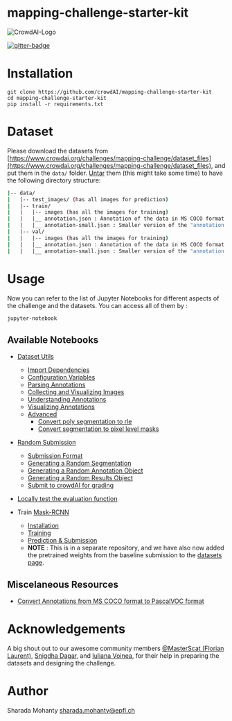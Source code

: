 # mapping-challenge-starter-kit
![CrowdAI-Logo](https://github.com/crowdAI/crowdai/raw/master/app/assets/images/misc/crowdai-logo-smile.svg?sanitize=true)

[![gitter-badge](https://badges.gitter.im/crowdAI/crowdai-mapping-challenge.png)](https://gitter.im/crowdAI/crowdai-mapping-challenge)

# Installation
```
git clone https://github.com/crowdAI/mapping-challenge-starter-kit
cd mapping-challenge-starter-kit
pip install -r requirements.txt
```

# Dataset
Please download the datasets from [https://www.crowdai.org/challenges/mapping-challenge/dataset_files](https://www.crowdai.org/challenges/mapping-challenge/dataset_files), and put them in the `data/` folder. [Untar](http://how-to.wikia.com/wiki/How_to_untar_a_tar_file_or_gzip-bz2_tar_file) them (this might take some time) to have the following directory structure:

```bash
|-- data/
|   |-- test_images/ (has all images for prediction)
|   |-- train/
|   |   |-- images (has all the images for training)
|   |   |__ annotation.json : Annotation of the data in MS COCO format
|   |   |__ annotation-small.json : Smaller version of the "annotation.json"
|   |-- val/
|   |   |-- images (has all the images for training)
|   |   |__ annotation.json : Annotation of the data in MS COCO format
|   |   |__ annotation-small.json : Smaller version of the "annotation.json"
```

# Usage
Now you can refer to the list of Jupyter Notebooks for different aspects of the challenge and the datasets.
You can access all of them by :
```bash
jupyter-notebook
```
## Available Notebooks

* [Dataset Utils](https://github.com/crowdAI/mapping-challenge-starter-kit/blob/master/Dataset%20Utils.ipynb)
  * [Import Dependencies](https://github.com/crowdAI/mapping-challenge-starter-kit/blob/master/Dataset%20Utils.ipynb#Import-dependencies)
  * [Configuration Variables](https://github.com/crowdAI/mapping-challenge-starter-kit/blob/master/Dataset%20Utils.ipynb#Configuration-Variables)
  * [Parsing Annotations](https://github.com/crowdAI/mapping-challenge-starter-kit/blob/master/Dataset%20Utils.ipynb#Parsing-the-annotations)
  * [Collecting and Visualizing Images](https://github.com/crowdAI/mapping-challenge-starter-kit/blob/master/Dataset%20Utils.ipynb#Collecting-and-Visualizing-Images)
  * [Understanding Annotations](https://github.com/crowdAI/mapping-challenge-starter-kit/blob/master/Dataset%20Utils.ipynb#Understanding-Annotations)
  * [Visualizing Annotations](https://github.com/crowdAI/mapping-challenge-starter-kit/blob/master/Dataset%20Utils.ipynb#Visualizing-Annotations)
  * [Advanced](https://github.com/crowdAI/mapping-challenge-starter-kit/blob/master/Dataset%20Utils.ipynb#Advanced)
    * [Convert poly segmentation to rle](https://github.com/crowdAI/mapping-challenge-starter-kit/blob/master/Dataset%20Utils.ipynb#1.-Convert-poly-segmentation-to-rle)
    * [Convert segmentation to pixel level masks](https://github.com/crowdAI/mapping-challenge-starter-kit/blob/master/Dataset%20Utils.ipynb#2.-Convert-segmentation-to-pixel-level-masks)
* [Random Submission](https://github.com/crowdAI/mapping-challenge-starter-kit/blob/master/Random%20Submission.ipynb)
  * [Submission Format](https://github.com/crowdAI/mapping-challenge-starter-kit/blob/master/Random%20Submission.ipynb#Submission-Format)
  * [Generating a Random Segmentation](https://github.com/crowdAI/mapping-challenge-starter-kit/blob/master/Random%20Submission.ipynb#Generate-a-random-segmentation)
  * [Generating a Random Annotation Object](https://github.com/crowdAI/mapping-challenge-starter-kit/blob/master/Random%20Submission.ipynb#Generate-a-random-annotation-object)
  * [Generating a Random Results Object](https://github.com/crowdAI/mapping-challenge-starter-kit/blob/master/Random%20Submission.ipynb#Generate-a-results-object)
  * [Submit to crowdAI for grading](https://github.com/crowdAI/mapping-challenge-starter-kit/blob/master/Random%20Submission.ipynb#Submit-to-crowdAI-for-grading)

* [Locally test the evaluation function](https://github.com/crowdAI/mapping-challenge-starter-kit/blob/master/Local%20Evaluation.ipynb)   

* Train [Mask-RCNN](https://arxiv.org/abs/1703.06870)
  * [Installation](https://github.com/crowdAI/crowdai-mapping-challenge-mask-rcnn)
  * [Training](https://github.com/crowdAI/crowdai-mapping-challenge-mask-rcnn/blob/master/Training.ipynb)
  * [Prediction & Submission](https://github.com/crowdAI/crowdai-mapping-challenge-mask-rcnn/blob/master/Prediction-and-Submission.ipynb)
  * **NOTE** : This is in a separate repository, and we have also now added the pretrained weights from the baseline submission to the [datasets page](https://www.crowdai.org/challenges/mapping-challenge/dataset_files).

## Miscelaneous Resources
* [Convert Annotations from MS COCO format to PascalVOC format](https://github.com/CasiaFan/Dataset_to_VOC_converter/blob/master/anno_coco2voc.py)

# Acknowledgements  
A big shout out to our awesome community members [@MasterScat (Florian Laurent)](https://www.crowdai.org/participants/masterscrat), [Snigdha Dagar](snigdha.dagar@gmail.com), and [Iuliana Voinea](https://www.crowdai.org/participants/iuliana), for their help in preparing the datasets and designing the challenge.


# Author   
Sharada Mohanty <sharada.mohanty@epfl.ch>
